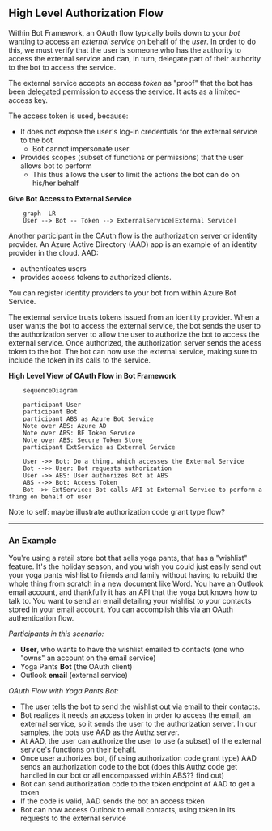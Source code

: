 ## High Level Authorization Flow
Within Bot Framework, an OAuth flow typically boils down to your *bot* wanting to access an *external service* on behalf of the *user*. In order to do this, we must verify that the user is someone who has the authority to access the external service and can, in turn, delegate part of their authority to the bot to access the service.

The external service accepts an access *token* as "proof" that the bot has been delegated permission to access the service. It acts as a limited-access key. 

The access token is used, because:
- It does not expose the user's log-in credentials for the external service to the bot
    - Bot cannot impersonate user
- Provides scopes (subset of functions or permissions) that the user allows bot to perform
    - This thus allows the user to limit the actions the bot can do on his/her behalf

**Give Bot Access to External Service**
```mermaid
    graph  LR
    User --> Bot -- Token --> ExternalService[External Service]
```

Another participant in the OAuth flow is the authorization server or identity provider. An Azure Active Directory (AAD) app is an example of an identity provider in the cloud. AAD:
- authenticates users
- provides access tokens to authorized clients. 

You can register identity providers to your bot from within Azure Bot Service.

The external service trusts tokens issued from an identity provider.
When a user wants the bot to access the external service, the bot sends the user to the authorization server to allow the user to authorize the bot to access the external service. Once authorized, the authorization server sends the acess token to the bot. The bot can now use the external service, making sure to include the token in its calls to the service.

**High Level View of OAuth Flow in Bot Framework**
```mermaid
    sequenceDiagram

    participant User
    participant Bot
    participant ABS as Azure Bot Service
    Note over ABS: Azure AD
    Note over ABS: BF Token Service
    Note over ABS: Secure Token Store
    participant ExtService as External Service
    
    User ->> Bot: Do a thing, which accesses the External Service
    Bot -->> User: Bot requests authorization
    User ->> ABS: User authorizes Bot at ABS
    ABS -->> Bot: Access Token
    Bot ->> ExtService: Bot calls API at External Service to perform a thing on behalf of user
```
Note to self: maybe illustrate authorization code grant type flow?
___

### An Example
You're using a retail store bot that sells yoga pants, that has a "wishlist" feature. It's the holiday season, and you wish you could just easily send out your yoga pants wishlist to friends and family without having to rebuild the whole thing from scratch in a new document like Word. You have an Outlook email account, and thankfully it has an API that the yoga bot knows how to talk to. You want to send an email detailing your wishlist to your contacts stored in your email account. You can accomplish this via an OAuth authentication flow.

*Participants in this scenario:*
- **User**, who wants to have the wishlist emailed to contacts (one who "owns" an account on the email service)
- Yoga Pants **Bot** (the OAuth client)
- Outlook **email** (external service)

*OAuth Flow with Yoga Pants Bot:*
- The user tells the bot to send the wishlist out via email to their contacts. 
- Bot realizes it needs an access token in order to access the email, an external service, so it sends the user to the authorization server. In our samples, the bots use AAD as the Authz server. 
- At AAD, the user can authorize the user to use (a subset) of the external service's functions on their behalf.
- Once user authorizes bot, (if using authorization code grant type) AAD sends an authorization code to the bot (does this Authz code get handled in our bot or all encompassed within ABS?? find out)
- Bot can send authorization code to the token endpoint of AAD to get a token
- If the code is valid, AAD sends the bot an access token
- Bot can now access Outlook to email contacts, using token in its requests to the external service
